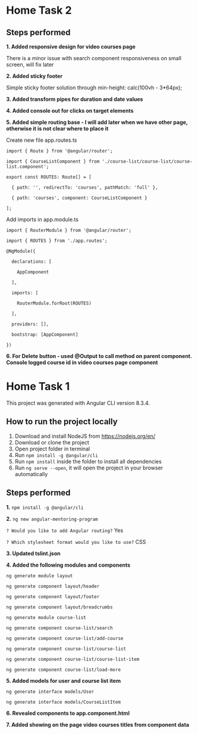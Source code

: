 # Home Task 2

## Steps performed

**1. Added responsive design for video courses page**

There is a minor issue with search component responsiveness on small screen, will fix later

**2. Added sticky footer**

Simple sticky footer solution through min-height: calc(100vh - 3*64px); 

**3. Added transform pipes for duration and date values**

**4. Added console out for clicks on target elements**

**5. Added simple routing base - I will add <router-outlet></router-outlet> later when we have other page, otherwise it is not clear where to place it**

Create new file app.routes.ts

`import { Route } from '@angular/router';`

`import { CourseListComponent } from './course-list/course-list/course-list.component';`

`export const ROUTES: Route[] = [`

`  { path: '', redirectTo: 'courses', pathMatch: 'full' },`

`  { path: 'courses', component: CourseListComponent }`

`];`

Add imports in app.module.ts

`import { RouterModule } from '@angular/router';`

`import { ROUTES } from './app.routes';`

`@NgModule({`

`  declarations: [`

`    AppComponent`

`  ],`

`  imports: [`

`    RouterModule.forRoot(ROUTES)`

`  ],`

`  providers: [],`

`  bootstrap: [AppComponent]`

`})`

**6. For Delete button - used @Output to call method on parent component. Console logged course id in video courses page component**

# Home Task 1

This project was generated with Angular CLI version 8.3.4.

## How to run the project locally

1. Download and install NodeJS from https://nodejs.org/en/
2. Download or clone the project
3. Open project folder in terminal
4. Run `npm install -g @angular/cli`
5. Run `npm install` inside the folder to install all dependencies
6. Run `ng serve --open`, it will open the project in your browser automatically

## Steps performed

**1.** `npm install -g @angular/cli`

**2.** `ng new angular-mentoring-program`

`? Would you like to add Angular routing?` Yes

`? Which stylesheet format would you like to use?` CSS

**3. Updated tslint.json**

**4. Added the following modules and components**

`ng generate module layout`

`ng generate component layout/header`

`ng generate component layout/footer`

`ng generate component layout/breadcrumbs`

`ng generate module course-list`

`ng generate component course-list/search`

`ng generate component course-list/add-course`

`ng generate component course-list/course-list`

`ng generate component course-list/course-list-item`

`ng generate component course-list/load-more`

**5. Added models for user and course list item**

`ng generate interface models/User`

`ng generate interface models/CourseListItem`

**6. Revealed components to app.component.html**

**7. Added showing on the page video courses titles from component data**
